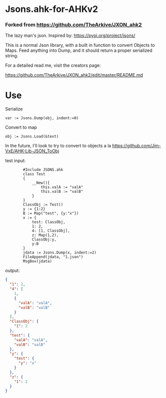 # Jsons.ahk-for-AHKv2

### Forked from https://github.com/TheArkive/JXON_ahk2

The lazy man's json. Inspired by: https://pypi.org/project/jsons/

This is a normal Json library, with a built in function to convert Objects to Maps. Feed anything into Dump, and it should return a proper serialized string. 

For a detailed read me, visit the creators page:

https://github.com/TheArkive/JXON_ahk2/edit/master/README.md

# Use

Serialize 
```autohotkey
var := Jsons.Dump(obj, indent:=0)
```

Convert to map 
```autohotkey
obj := Jsons.Load(&text)
```

In the future, I'll look to try to convert to objects a la https://github.com/Jim-VxE/AHK-Lib-JSON_ToObj

test input:
```autohotkey
        #Include JSONS.ahk
        class Test
        {
            __New(){
                this.valA := "valA"
                this.valB := "valB"
            }
        }
        ClassObj := Test()
        y := {1:2}
        B := Map("test", {y:"x"})
        x := {
            test: ClassObj,
            1: 2,
            4: [1, ClassObj],
            z: Map(1,2),
            ClassObj:y,
            y:B
        }
        jdata := Jsons.Dump(x, indent:=2)
        FileAppend(jdata, "1.json")
        MsgBox(jdata)
```

output:

```json
{
  "1": 2,
  "4": [
    1,
    {
      "valA": "valA",
      "valB": "valB"
    }
  ],
  "ClassObj": {
    "1": 2
  },
  "test": {
    "valA": "valA",
    "valB": "valB"
  },
  "y": {
    "test": {
      "y": "x"
    }
  },
  "z": {
    "1": 2
  }
}
```
